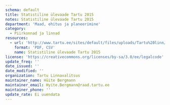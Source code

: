 ```yaml
---
schema: default
title: Statistiline ülevaade Tartu 2015
notes: Statistiline ülevaade Tartu 2015
department: 'Maad, ehitus ja planeerimine'
category:
  - Piirkonnad ja linnad
resources:
  - url: 'http://www.tartu.ee/sites/default/files/uploads/Tartu%20linn/Statistika/Lyhiylevaade_2015.pdf'
    format: 'PDF, CSV'
    name: Statistiline ülevaade Tartu 2015
license: 'https://creativecommons.org/licenses/by-sa/3.0/ee/legalcode'
update_freq: ''
date_issued: ''
date_modified: ''
organization: Tartu Linnavalitsus
maintainer_name: Hüite Bergmann
maintainer_email: Hyite.Bergmann@raad.tartu.ee
maintainer_phone: ''
update_rate: Ei uuendata
---
```

